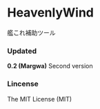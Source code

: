 ﻿HeavenlyWind
=====
艦これ補助ツール

### Updated
**0.2 (Margwa)** Second version

### Lincense
The MIT License (MIT)